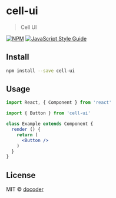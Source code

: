 # cell-ui

> Cell UI

[![NPM](https://img.shields.io/npm/v/cell-ui.svg)](https://www.npmjs.com/package/cell-ui) [![JavaScript Style Guide](https://img.shields.io/badge/code_style-standard-brightgreen.svg)](https://standardjs.com)

## Install

```bash
npm install --save cell-ui
```

## Usage

```jsx
import React, { Component } from 'react'

import { Button } from 'cell-ui'

class Example extends Component {
  render () {
    return (
      <Button />
    )
  }
}
```

## License

MIT © [docoder](https://github.com/docoder)
